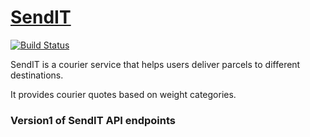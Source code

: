 # [SendIT](https://primuse.github.io/SendIT/index.html)
[![Build Status](https://travis-ci.com/primuse/SendIT.svg?branch=APIv1)](https://travis-ci.com/primuse/SendIT)

SendIT is a courier service that helps users deliver parcels to different destinations. 

It provides courier quotes based on weight categories.

### Version1 of SendIT API endpoints
